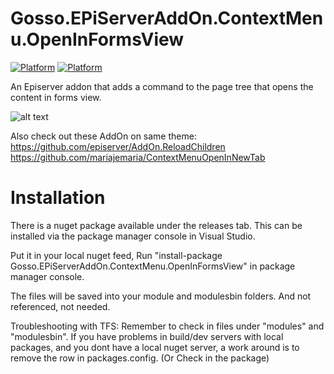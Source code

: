 # Gosso.EPiServerAddOn.ContextMenu.OpenInFormsView

[![Platform](https://img.shields.io/badge/Episerver-%207.6+-orange.svg?style=flat)](http://world.episerver.com/cms/) [![Platform](https://img.shields.io/badge/Episerver-%2010.0-green.svg?style=flat)](http://world.episerver.com/cms/)

An Episerver addon that adds a command to the page tree that opens the content in forms view.

![alt text](https://raw.githubusercontent.com/Lucstar/Gosso.EPiServerAddOn.ContextMenu.OpenInFormsView/master/OpenInFormsView.png "This is the Context menu on the tree")

Also check out these AddOn on same theme:  
https://github.com/episerver/AddOn.ReloadChildren   
https://github.com/mariajemaria/ContextMenuOpenInNewTab  

# Installation

There is a nuget package available under the releases tab. This can be installed via the package manager console in Visual Studio.

Put it in your local nuget feed, Run "install-package Gosso.EPiServerAddOn.ContextMenu.OpenInFormsView" in package manager console.

The files will be saved into your module and modulesbin folders. And not referenced, not needed.

Troubleshooting with TFS: Remember to check in files under "modules" and "modulesbin". If you have problems in build/dev servers with local packages, and you dont have a local nuget server, a work around is to remove the row in packages.config. (Or Check in the package)

